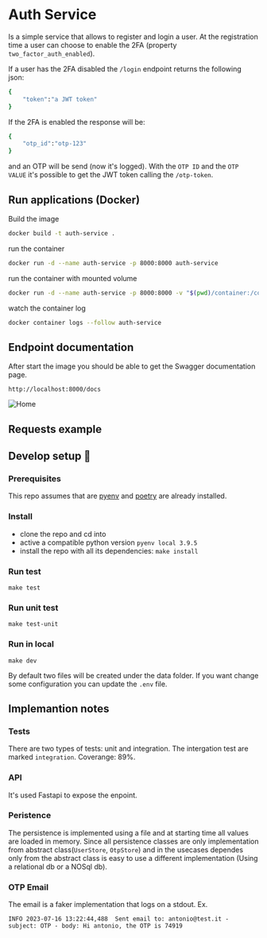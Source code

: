 # Auth Service

Is a simple service that allows to register and login a user.
At the registration time a user can choose to enable the 2FA (property `two_factor_auth_enabled`).

If a user has the 2FA disabled the `/login` endpoint returns the following json:
```sh
{
    "token":"a JWT token"
}
```
If the 2FA is enabled the response will be:
```sh
{
    "otp_id":"otp-123"
}
```
and an OTP will be send (now it's logged).
With the `OTP ID` and the `OTP VALUE` it's possible to get the JWT token calling the `/otp-token`.



## Run applications (Docker)
Build the image
```sh
docker build -t auth-service .
```
run the container
```sh
docker run -d --name auth-service -p 8000:8000 auth-service
```
run the container with mounted volume
```sh
docker run -d --name auth-service -p 8000:8000 -v "$(pwd)/container:/code/data" auth-service
```
watch the container log
```sh
docker container logs --follow auth-service
```

## Endpoint documentation
After start the image you should be able to get the Swagger documentation page.
```
http://localhost:8000/docs
```
![Home](https://drive.google.com/uc?id=1dJaTeGsAjRUicMdxRq4I2LQm8eg6m2zX)

## Requests example

## Develop setup 🔨
### Prerequisites
This repo assumes that are [pyenv](https://github.com/pyenv/pyenv) and [poetry](https://python-poetry.org/) are already installed.

### Install
- clone the repo and cd into
- active a compatible python version `pyenv local 3.9.5`
- install the repo with all its dependencies: `make install`

### Run test
```
make test
```
### Run unit test
```
make test-unit
```
### Run in local
```
make dev
```
By default two files will be created under the data folder. If you want change some configuration you can update the `.env` file.

## Implemantion notes

### Tests
There are two types of tests: unit and integration.
The intergation test are marked `integration`.
Coverange: 89%.

### API
It's used Fastapi to expose the enpoint.

### Peristence
The persistence is implemented using a file and at starting time all values are loaded in memory.
Since all persistence classes are only implementation from abstract class(`UserStore`, `OtpStore`) and in the usecases dependes only from the abstract class is easy to use a different implementation (Using a relational db or a NOSql db).

### OTP Email
The email is a faker implementation that logs on a stdout.
Ex.
```
INFO 2023-07-16 13:22:44,488  Sent email to: antonio@test.it - subject: OTP - body: Hi antonio, the OTP is 74919
```
